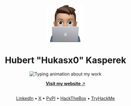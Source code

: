 <div align="center">
  <picture>
    <source type="image/webp" srcset="https://raw.githubusercontent.com/Hukasx0/Hukasx0/refs/heads/main/assets/coding-animoji.webp" />
    <img alt="Coding animoji" src="https://raw.githubusercontent.com/Hukasx0/Hukasx0/refs/heads/main/assets/coding-animoji.png" width="120" height="120" />
  </picture>
  <h1>Hubert "Hukasx0" Kasperek</h1>
  <p>
    <img src="https://readme-typing-svg.demolab.com?font=Inter&weight=500&size=16&duration=2500&pause=1200&color=60A5FA&center=true&vCenter=true&repeat=true&width=520&lines=TypeScript%2FJavaScript+Full%E2%80%91Stack+Web+Developer;End%E2%80%91to%E2%80%91end+apps+%E2%80%A2+UI+%E2%86%92+logic+%E2%86%92+DB+%E2%86%92+deploy;React+%E2%80%A2+Next.js+%E2%80%A2+T3+Stack+%E2%80%A2+tRPC" alt="Typing animation about my work" />
  </p>

  <p>
    <a href="https://hubertkasperek.com">
      <b>Visit my website</b> ↗
    </a>
  </p>
</div>

<br />

<div align="center">
  <a href="https://www.linkedin.com/in/hubertkasperek/">LinkedIn</a> •
  <a href="https://twitter.com/Hukasx0">X</a> •
  <a href="https://pypi.org/user/Hukasx0/">PyPI</a> •
  <a href="https://app.hackthebox.com/profile/696093">HackTheBox</a> •
  <a href="https://tryhackme.com/p/Hukasx0">TryHackMe</a>
</div>
